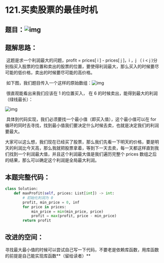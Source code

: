 # 121.买卖股票的最佳时机

## 题目：![img](https://i-blog.csdnimg.cn/blog_migrate/a0f2ef55d546e1f000e13c45692c948e.png)

## 题解思路：

​    这题是求一个利润最大的问题，profit = prices[ i ] - prices[ j ]，i ，j （ i < j )分别指买入股票的位置和卖出的股票的位置，要使得利润最大，那么买入的时候要尽可能的低价格，卖出的时候要尽可能的高价格。

​    如下图，我们题目传入一个这样的原始数组：![img](https://i-blog.csdnimg.cn/blog_migrate/ca037475f62654181764cb31e3e0324c.png)

​    很直观能看出来我们应该在 1 的位置买入， 在 6 的时候卖出，能得到最大的利润（绿线最长）：

![img](https://i-blog.csdnimg.cn/blog_migrate/b4b0b1a0a1a926b24ce5ad36da5099a5.png)

​    具体到代码实现，我们必须要找一个最小值（即买入值），这个最小值可以在 for 循环的同时去寻找，找到最小值我们要决定什么时候去卖，也就是决定我们的利润要最大。

​    大家可以这么想，我们现在已经买了股票，那么我们先看一下明天的价格，要是明天的利润比今天高，那么我就把股票拿着，等到下一天去卖，每一天都这样直到我们找到一个利润最大值，并且这个利润最大值是我们遍历完整个 prices 数组之后的结果，那么可以确定这个利润是全局最大利润。

## 本题完整代码：

```python
class Solution:
    def maxProfit(self, prices: List[int]) -> int:
        # 初始化利润为 0
        profit, min_price = 0, inf
        for price in prices:
            min_price = min(min_price, price)
            profit = max(profit, price - min_price)
        return profit
```


## 改进的空间：

​    寻找最大最小值的时候可以尝试自己写一下代码，不要老是依赖库函数，用库函数的前提是自己能实现库函数**（留给读者）**